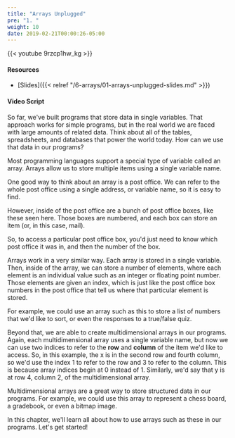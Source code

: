 ```yaml
---
title: "Arrays Unplugged"
pre: "1. "
weight: 10
date: 2019-02-21T00:00:26-05:00
---
```


{{< youtube 9rzcp1hw_kg >}}

#### Resources

* [Slides]({{< relref "/6-arrays/01-arrays-unplugged-slides.md" >}})

#### Video Script

So far, we've built programs that store data in single variables. That approach works for simple programs, but in the real world we are faced with large amounts of related data. Think about all of the tables, spreadsheets, and databases that power the world today. How can we use that data in our programs?

Most programming languages support a special type of variable called an array. Arrays allow us to store multiple items using a single variable name.

One good way to think about an array is a post office. We can refer to the whole post office using a single address, or variable name, so it is easy to find.

However, inside of the post office are a bunch of post office boxes, like these seen here. Those boxes are numbered, and each box can store an item (or, in this case, mail).

So, to access a particular post office box, you'd just need to know which post office it was in, and then the number of the box.

Arrays work in a very similar way. Each array is stored in a single variable. Then, inside of the array, we can store a number of elements, where each element is an individual value such as an integer or floating point number. Those elements are given an index, which is just like the post office box numbers in the post office that tell us where that particular element is stored.

For example, we could use an array such as this to store a list of numbers that we'd like to sort, or even the responses to a true/false quiz.

Beyond that, we are able to create multidimensional arrays in our programs. Again, each multidimensional array uses a single variable name, but now we can use two indices to refer to the **row** and **column** of the item we'd like to access. So, in this example, the x is in the second row and fourth column, so we'd use the index 1 to refer to the row and 3 to refer to the column. This is because array indices begin at 0 instead of 1. Similarly, we'd say that y is at row 4, column 2, of the multidimensional array.

Multidimensional arrays are a great way to store structured data in our programs. For example, we could use this array to represent a chess board, a gradebook, or even a bitmap image.

In this chapter, we'll learn all about how to use arrays such as these in our programs. Let's get started!

